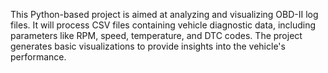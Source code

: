 This Python-based project is aimed at analyzing and visualizing OBD-II log files. It will process CSV files containing vehicle diagnostic data, including parameters like RPM, speed, temperature, and DTC codes. The project generates basic visualizations to provide insights into the vehicle's performance.
